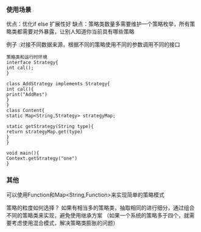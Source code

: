 ### 使用场景
优点：优化if else  扩展性好
缺点：策略类数量多需要维护一个策略枚举，所有策略类都需要对外暴露，让别人知道你当前具有哪些策略

例子 :对接不同数据来源，根据不同的策略使用不同的参数调用不同的接口

```
策略类和运行时环境
interface Strategy{
int cal();
}

class AddStrategy implements Strategy{
int cal(){
print("AddRes")
}
}
class Content{
static Map<String,Strategy> strategyMap;

static getStrategy(String type){
return strategyMap.get(type)
}
}

void main(){
Context.getStrategy("one")
}

```

### 其他
可以使用Function和Map<String,Function>来实现简单的策略模式

策略的粒度如何选择？
如果有相当多的策略类，抽取相同的进行细分，通过组合不同的策略类来实现，避免使用继承方案
（如果一个系统的策略多于四个，就需要考虑使用混合模式，解决策略类膨胀的问题）